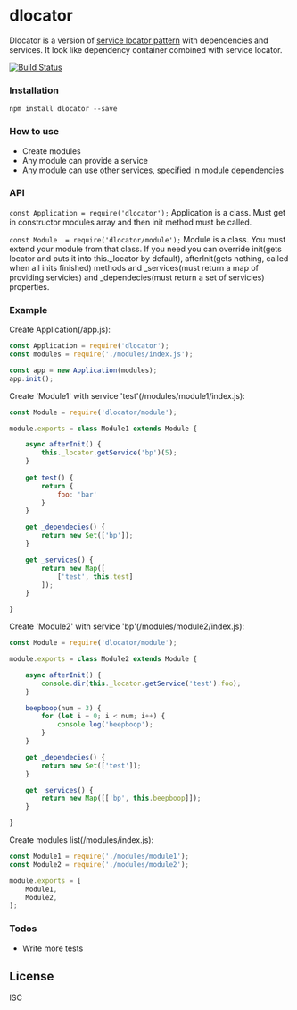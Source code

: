 # dlocator

Dlocator is a version of [service locator pattern][slp] with dependencies and services. It look like dependency container combined with service locator.

[![Build Status](https://travis-ci.org/infodusha/dlocator.svg?branch=master)](https://travis-ci.org/infodusha/dlocator)

### Installation
`npm install dlocator --save`

### How to use

  - Create modules
  - Any module can provide a service
  - Any module can use other services, specified in module dependencies

### API

```const Application = require('dlocator');```
Application is a class. Must get in constructor modules array and then init method must be called.

```const Module  = require('dlocator/module');```
Module is a class. You must extend your module from that class. If you need you can override init(gets locator and puts it into this._locator by default), afterInit(gets nothing, called when all inits finished) methods and _services(must return a map of providing servicies) and _dependecies(must return a set of servicies) properties.

### Example

Create Application(/app.js):
```javascript
const Application = require('dlocator');
const modules = require('./modules/index.js');

const app = new Application(modules);
app.init();
```

Create 'Module1' with service 'test'(/modules/module1/index.js):
```javascript
const Module = require('dlocator/module');

module.exports = class Module1 extends Module {

    async afterInit() {
        this._locator.getService('bp')(5);
    }
    
    get test() {
        return {
            foo: 'bar'
        }
    }

    get _dependecies() {
        return new Set(['bp']);
    }

    get _services() {
        return new Map([
            ['test', this.test]
        ]);
    }

}
```

Create 'Module2' with service 'bp'(/modules/module2/index.js):
```javascript
const Module = require('dlocator/module');

module.exports = class Module2 extends Module {

    async afterInit() {
        console.dir(this._locator.getService('test').foo);
    }

    beepboop(num = 3) {
        for (let i = 0; i < num; i++) {
            console.log('beepboop');
        }
    }

    get _dependecies() {
        return new Set(['test']);
    }

    get _services() {
        return new Map([['bp', this.beepboop]]);
    }

}
```

Create modules list(/modules/index.js):
```javascript
const Module1 = require('./modules/module1');
const Module2 = require('./modules/module2');

module.exports = [
    Module1,
    Module2,
];
```

### Todos

 - Write more tests

License
----

ISC

[slp]: <https://designpatternsphp.readthedocs.io/en/latest/More/ServiceLocator/>
